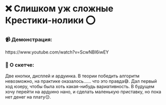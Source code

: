 # ❌ Слишком уж сложные Крестики-нолики ⭕
<h3 align="left">📹 Демонстрация:</h3>
https://www.youtube.com/watch?v=ScwNBI6iwEY
<h3 align="left">📄 О скетче:</h3>
Две кнопки, дисплей и ардуинка. В теории победить алгоритм невозможно, на практике оказалось...... что это правда😅. Дал первый ход юзеру, чтобы была хоть какая-нибудь вариативность. 
В будущем хочу перейти на ардуино нано, и сделать маленькую приставку, но пока нет денег на плату😔.
